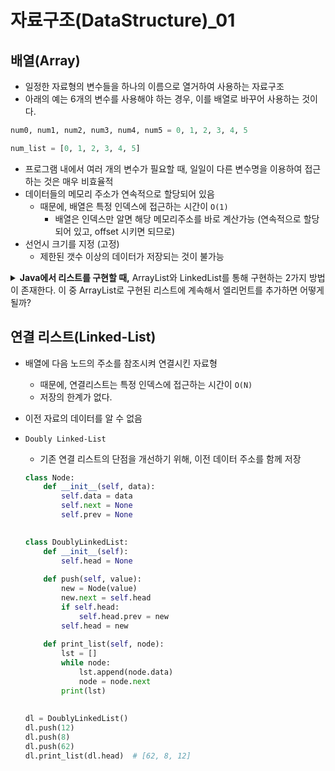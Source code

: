 # 자료구조(DataStructure)_01

## 배열(Array)

-   일정한 자료형의 변수들을 하나의 이름으로 열거하여 사용하는 자료구조
-   아래의 예는 6개의 변수를 사용해야 하는 경우, 이를 배열로 바꾸어 사용하는 것이다.

```python
num0, num1, num2, num3, num4, num5 = 0, 1, 2, 3, 4, 5

num_list = [0, 1, 2, 3, 4, 5]
```

-   프로그램 내에서 여러 개의 변수가 필요할 때, 일일이 다른 변수명을 이용하여 접근하는 것은 매우 비효율적
-   데이터들의 메모리 주소가 연속적으로 할당되어 있음
    -   때문에, 배열은 특정 인덱스에 접근하는 시간이 `O(1)`
        -   배열은 인덱스만 알면 해당 메모리주소를 바로 계산가능 (연속적으로 할당되어 있고, offset 시키면 되므로)
-   선언시 크기를 지정 (고정)
    -   제한된 갯수 이상의 데이터가 저장되는 것이 불가능

<details>
    <summary><strong>Java에서 리스트를 구현할 때,</strong> ArrayList와 LinkedList를 통해 구현하는 2가지 방법이 존재한다. 이 중 ArrayList로 구현된 리스트에 계속해서 엘리먼트를 추가하면 어떻게 될까?</summary>
    <div>
        <strong>ArrayList</strong>는 배열에 의해 동작하는데, <strong>배열은 동적으로 크기를 늘릴 수 없으므로</strong> ArrayList는 내부적으로 크기가 더 큰 배열을 생성해 가진 데이터를 모두 옮기고 새로운 데이터를 여기 추가한다.
    </div>
</details>






## 연결 리스트(Linked-List)

-   배열에 다음 노드의 주소를 참조시켜 연결시킨 자료형
    -   때문에, 연결리스트는 특정 인덱스에 접근하는 시간이 `O(N)`
    -   저장의 한계가 없다.
-   이전 자료의 데이터를 알 수 없음
-   `Doubly Linked-List`
    -   기존 연결 리스트의 단점을 개선하기 위해, 이전 데이터 주소를 함께 저장
    
    ```python
    class Node:
        def __init__(self, data):
            self.data = data
            self.next = None
            self.prev = None
       
    
    class DoublyLinkedList:
        def __init__(self):
            self.head = None
            
        def push(self, value):
            new = Node(value)
            new.next = self.head
            if self.head:
                self.head.prev = new
            self.head = new
            
        def print_list(self, node):
            lst = []
            while node:
                lst.append(node.data)
                node = node.next
            print(lst)
                
                
    dl = DoublyLinkedList()
    dl.push(12)
    dl.push(8)
    dl.push(62)
    dl.print_list(dl.head)  # [62, 8, 12]
    
    ```
    
    